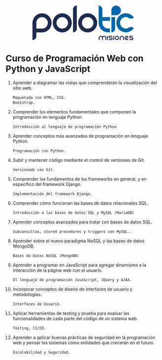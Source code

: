 <p align="center">
  <img src="/.github/polo_logo_2020.png" />
</p>

# Curso de Programación Web con Python y JavaScript


1. Aprender a diagramar las vistas que comprenderán la
visualización del sitio web.
    ```
    Maquetado con HTML, CSS.
    Bootstrap.
    ```
1. Comprender los elementos fundamentales que
componen la programación en lenguaje Python.
    ```
    Introducción al lenguaje de programación Python
    ```
1. Aprender conceptos más avanzados de programación en
lenguaje Python. 
    ```
    Programación con Python.
    ```
1. Subir y mantener código mediante el control de versiones
de Git.
    ```
    Versionado con Git.
    ```
1. Comprender los fundamentos de los frameworks en
general, y en específico del framework Django.
    ```
    Implementación del framework Django.
    ```
1. Comprender cómo funcionan las bases de datos
relacionales SQL.
    ```
    Introducción a las bases de datos SQL y MySQL (MariaDB)
    ```
1. Aprender conceptos avanzados para tratar con bases de
datos SQL.
    ```
    Subconsultas, stored procedures y triggers con MySQL..
    ```
1. Aprender sobre el nuevo paradigma NoSQL y las bases
de datos MongoDB.
    ```
    Bases de Datos NoSQL (MongoDB)
    ```
1. Aprender a programar en JavaScript para agregar
dinamismo a la interacción de la página web con el
usuario.
    ```
    El lenguaje de programación JavaScript, JQuery y AJAX.
    ```
1. Incorporar conceptos de diseño de interfaces de usuario
y metodologías.
    ```
    Interfaces de Usuario.
    ```
1. Aplicar herramientas de testing y prueba para evaluar las
funcionalidades de cada parte del código de un sistema
web.
    ```
    Testing, CI/CD.
    ```
1. Aprender a aplicar buenas prácticas de seguridad en la
programación web y pensar los sistemas cómo entidades
que crecerán en el futuro.
    ```
    Escalabilidad y Seguridad.
    ```